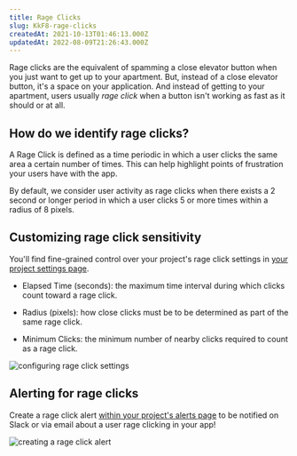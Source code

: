 ```yaml
---
title: Rage Clicks
slug: KkF8-rage-clicks
createdAt: 2021-10-13T01:46:13.000Z
updatedAt: 2022-08-09T21:26:43.000Z
---
```


Rage clicks are the equivalent of spamming a close elevator button when you just want to get up to your apartment. But, instead of a close elevator button, it's a space on your application. And instead of getting to your apartment, users usually *rage click* when a button isn't working as fast as it should or at all.

## How do we identify rage clicks?

A Rage Click is defined as a time periodic in which a user clicks the same area a certain number of times. This can help highlight points of frustration your users have with the app.

By default, we consider user activity as rage clicks when there exists a 2 second or longer period in which a user clicks 5 or more times within a radius of 8 pixels.

## Customizing rage click sensitivity

You'll find fine-grained control over your project's rage click settings in [your project settings page](https://app.highlight.run/settings).

*   Elapsed Time (seconds): the maximum time interval during which clicks count toward a rage click.

*   Radius (pixels): how close clicks must be to be determined as part of the same rage click.

*   Minimum Clicks: the minimum number of nearby clicks required to count as a rage click.

![configuring rage click settings](https://archbee-image-uploads.s3.amazonaws.com/XPwQFz8tul7ogqGkmtA0y/0sgR-VlLcRpAl9SsbDfR-_image.png)

## Alerting for rage clicks

Create a rage click alert [within your project's alerts page](https://app.highlight.run/alerts) to be notified on Slack or via email about a user rage clicking in your app!


![creating a rage click alert](https://archbee-image-uploads.s3.amazonaws.com/XPwQFz8tul7ogqGkmtA0y/XxyLN8kFXtefRgFf1BBUI_image.png)

